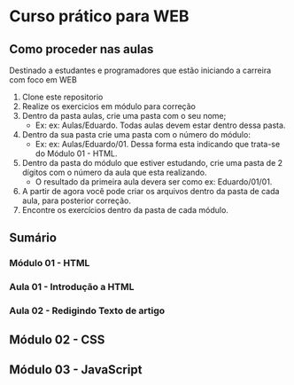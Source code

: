 # Curso prático para WEB

## Como proceder nas aulas

Destinado a estudantes e programadores que estão iniciando a carreira com foco em WEB

1. Clone este repositorio
1. Realize os exercicios em módulo para correção
1. Dentro da pasta aulas, crie uma pasta com o seu nome;
   - Ex: ex: Aulas/Eduardo. Todas aulas devem estar dentro dessa pasta.
1. Dentro da sua pasta crie uma pasta com o número do módulo:
   - Ex: ex: Aulas/Eduardo/01. Dessa forma esta indicando que trata-se do Módulo 01 - HTML.
1. Dentro da pasta do módulo que estiver estudando, crie uma pasta de 2 dígitos com o número da aula que esta realizando.
   - O resultado da primeira aula devera ser como ex: Eduardo/01/01.
1. A partir de agora você pode criar os arquivos dentro da pasta de cada aula, para posterior correção.
1. Encontre os exercícios dentro da pasta de cada módulo.

## Sumário

### Módulo 01 - HTML

### Aula 01 - Introdução a HTML

### Aula 02 - Redigindo Texto de artigo

## Módulo 02 - CSS

## Módulo 03 - JavaScript
